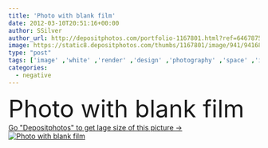 ```yaml
---
title: 'Photo with blank film'
date: 2012-03-10T20:51:16+00:00
author: SSilver
author_url: http://depositphotos.com/portfolio-1167801.html?ref=64678756
image: https://static8.depositphotos.com/thumbs/1167801/image/941/9416884/api_thumb_450.jpg?forcejpeg=true
type: "post"
tags: ['image' ,'white' ,'render' ,'design' ,'photography' ,'space' ,'isolated' ,'empty' ,'art' ,'black' ,'frame' ,'memory' ,'old' ,'photo' ,'Photograph' ,'picture' ,'retro' ,'square' ,'vintage' ,'3d' ,'blank' ,'digital' ,'with' ,'still' ,'camera' ,'negative' ,'35mm' ,'film' ,'filmstrip' ,'strip' ,'advertising' ,'movie' ,'video' ,'exposure' ,'memories' ,'instant' ]
categories: 
  - negative
---
```

<div aling="center">
            <font size="60"> Photo with blank film</font>   
</div>
<div>
    <a href='https://depositphotos.com/9416884/stock-photo-photo-with-blank-film.html?ref=64678756' target=_blank > Go "Depositphotos" to get lage size of this picture ->
        <img href='https://depositphotos.com/9416884/stock-photo-photo-with-blank-film.html?ref=64678756' src='https://static8.depositphotos.com/1167801/941/i/950/depositphotos_9416884-stock-photo-photo-with-blank-film.jpg?forcejpeg=true' alt='Photo with blank film' >
    </a>
</div>
